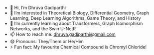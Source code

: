 - 👋 Hi, I’m Dhruva Gadiparthi
- 👀 I’m interested in Theoretical Biology, Differential Geometry, Graph Learning, Deep Learning Algorithms, Game Theory, and History
- 🌱 I’m currently learning about Transformers, Graph Isomorphism Networks, and the Swin U-NetR
- 📫 How to reach me: dhruva.gadiparthi@gmail.com
- 😄 Pronouns: They/Them or He/Him
- ⚡ Fun fact: My favourite Chemical Compound is Chromyl Chloride!

<!---
Dhruvahere/Dhruvahere is a ✨ special ✨ repository because its `README.md` (this file) appears on your GitHub profile.
You can click the Preview link to take a look at your changes.
--->
